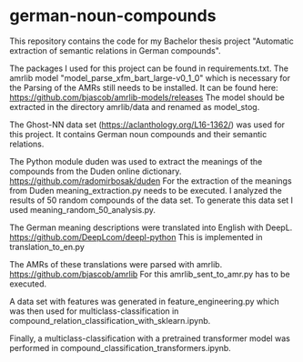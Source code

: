 # german-noun-compounds

This repository contains the code for my Bachelor thesis project "Automatic extraction of semantic relations in German compounds".

The packages I used for this project can be found in requirements.txt. 
The amrlib model "model_parse_xfm_bart_large-v0_1_0" which is necessary for the Parsing of the AMRs still needs to be installed. 
It can be found here: https://github.com/bjascob/amrlib-models/releases
The model should be extracted in the directory amrlib/data and renamed as model_stog.

The Ghost-NN data set (https://aclanthology.org/L16-1362/) was used for this project. It contains German noun compounds and their semantic relations. 

The Python module duden was used to extract the meanings of the compounds from the Duden online dictionary. https://github.com/radomirbosak/duden
For the extraction of the meanings from Duden meaning_extraction.py needs to be executed.
I analyzed the results of 50 random compounds of the data set. To generate this data set I used meaning_random_50_analysis.py.

The German meaning descriptions were translated into English with DeepL. https://github.com/DeepLcom/deepl-python
This is implemented in translation_to_en.py

The AMRs of these translations were parsed with amrlib. https://github.com/bjascob/amrlib
For this amrlib_sent_to_amr.py has to be executed. 

A data set with features was generated in feature_engineering.py which was then used for multiclass-classification in compound_relation_classification_with_sklearn.ipynb.

Finally, a multiclass-classification with a pretrained transformer model was performed in compound_classification_transformers.ipynb.
